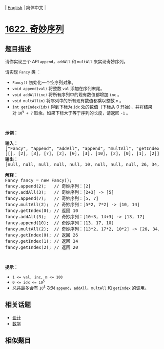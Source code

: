 
| [English](README_EN.md) | 简体中文 |

# [1622. 奇妙序列](https://leetcode-cn.com/problems/fancy-sequence/)

## 题目描述

<p>请你实现三个 API <code>append</code>，<code>addAll</code> 和 <code>multAll</code> 来实现奇妙序列。</p>

<p>请实现 <code>Fancy</code> 类 ：</p>

<ul>
	<li><code>Fancy()</code> 初始化一个空序列对象。</li>
	<li><code>void append(val)</code> 将整数 <code>val</code> 添加在序列末尾。</li>
	<li><code>void addAll(inc)</code> 将所有序列中的现有数值都增加 <code>inc</code> 。</li>
	<li><code>void multAll(m)</code> 将序列中的所有现有数值都乘以整数 <code>m</code> 。</li>
	<li><code>int getIndex(idx)</code> 得到下标为 <code>idx</code> 处的数值（下标从 0 开始），并将结果对 <code>10<sup>9</sup> + 7</code> 取余。如果下标大于等于序列的长度，请返回 <code>-1</code> 。</li>
</ul>

<p> </p>

<p><strong>示例：</strong></p>

<pre>
<strong>输入：</strong>
["Fancy", "append", "addAll", "append", "multAll", "getIndex", "addAll", "append", "multAll", "getIndex", "getIndex", "getIndex"]
[[], [2], [3], [7], [2], [0], [3], [10], [2], [0], [1], [2]]
<strong>输出：</strong>
[null, null, null, null, null, 10, null, null, null, 26, 34, 20]

<strong>解释：</strong>
Fancy fancy = new Fancy();
fancy.append(2);   // 奇妙序列：[2]
fancy.addAll(3);   // 奇妙序列：[2+3] -> [5]
fancy.append(7);   // 奇妙序列：[5, 7]
fancy.multAll(2);  // 奇妙序列：[5*2, 7*2] -> [10, 14]
fancy.getIndex(0); // 返回 10
fancy.addAll(3);   // 奇妙序列：[10+3, 14+3] -> [13, 17]
fancy.append(10);  // 奇妙序列：[13, 17, 10]
fancy.multAll(2);  // 奇妙序列：[13*2, 17*2, 10*2] -> [26, 34, 20]
fancy.getIndex(0); // 返回 26
fancy.getIndex(1); // 返回 34
fancy.getIndex(2); // 返回 20
</pre>

<p> </p>

<p><strong>提示：</strong></p>

<ul>
	<li><code>1 <= val, inc, m <= 100</code></li>
	<li><code>0 <= idx <= 10<sup>5</sup></code></li>
	<li>总共最多会有 <code>10<sup>5</sup></code> 次对 <code>append</code>，<code>addAll</code>，<code>multAll</code> 和 <code>getIndex</code> 的调用。</li>
</ul>


## 相关话题

- [设计](https://leetcode-cn.com/tag/design)
- [数学](https://leetcode-cn.com/tag/math)

## 相似题目


